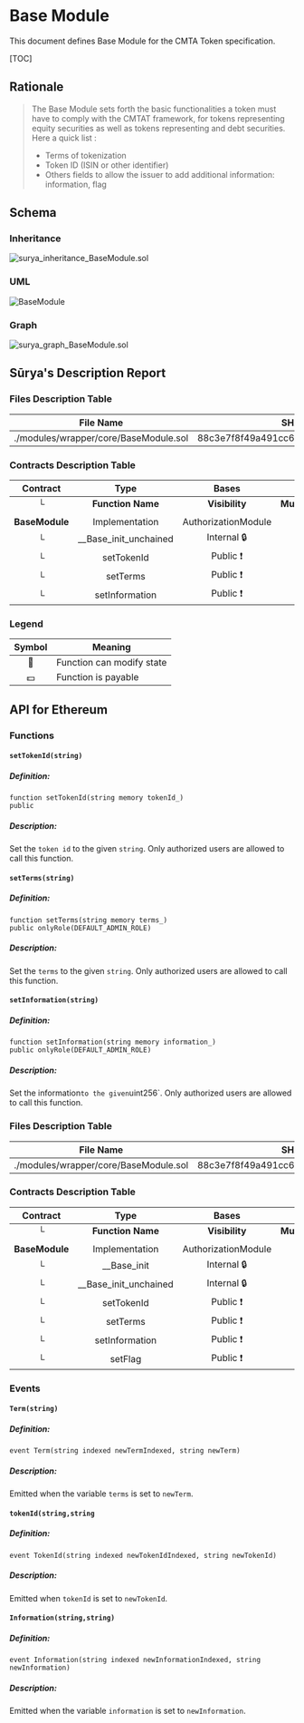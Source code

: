 # Base Module

This document defines Base Module for the CMTA Token specification.

[TOC]

## Rationale

> The Base Module sets forth the basic functionalities a token must have to comply with the CMTAT framework, for tokens representing equity securities as well as tokens representing and debt securities. Here a quick list :
>
> - Terms of tokenization
> - Token ID (ISIN or other identifier) 
> - Others fields to allow the issuer to add additional information: information, flag

## Schema

### Inheritance

![surya_inheritance_BaseModule.sol](../../../schema/surya_inheritance/surya_inheritance_BaseModule.sol.png)

### UML

![BaseModule](../../../schema/sol2uml/BaseModule.svg)

### Graph

![surya_graph_BaseModule.sol](../../../schema/surya_graph/surya_graph_BaseModule.sol.png)

## Sūrya's Description Report

### Files Description Table


| File Name                             | SHA-1 Hash                               |
| ------------------------------------- | ---------------------------------------- |
| ./modules/wrapper/core/BaseModule.sol | 88c3e7f8f49a491cc6432472783d33ac3127d536 |


### Contracts Description Table


|    Contract    |         Type          |        Bases        |                |                  |
| :------------: | :-------------------: | :-----------------: | :------------: | :--------------: |
|       └        |   **Function Name**   |   **Visibility**    | **Mutability** |  **Modifiers**   |
|                |                       |                     |                |                  |
| **BaseModule** |    Implementation     | AuthorizationModule |                |                  |
|       └        | __Base_init_unchained |     Internal 🔒      |       🛑        | onlyInitializing |
|       └        |      setTokenId       |      Public ❗️       |       🛑        |     onlyRole     |
|       └        |       setTerms        |      Public ❗️       |       🛑        |     onlyRole     |
|       └        |    setInformation     |      Public ❗️       |       🛑        |     onlyRole     |


### Legend

| Symbol | Meaning                   |
| :----: | ------------------------- |
|   🛑    | Function can modify state |
|   💵    | Function is payable       |



## API for Ethereum

### Functions

#### `setTokenId(string)`

##### Definition:

```solidity
function setTokenId(string memory tokenId_) 
public
```

##### Description:

Set the `token id` to the given `string`.
Only authorized users are allowed to call this function.

#### `setTerms(string)`

##### Definition:

```solidity
function setTerms(string memory terms_) 
public onlyRole(DEFAULT_ADMIN_ROLE)
```

##### Description:

Set the `terms` to the given `string`.
Only authorized users are allowed to call this function.

#### `setInformation(string)`

##### Definition:

```solidity
function setInformation(string memory information_) 
public onlyRole(DEFAULT_ADMIN_ROLE) 
```

##### Description:

Set the information` to the given `uint256`.
Only authorized users are allowed to call this function.

### Files Description Table


| File Name                             | SHA-1 Hash                               |
| ------------------------------------- | ---------------------------------------- |
| ./modules/wrapper/core/BaseModule.sol | 88c3e7f8f49a491cc6432472783d33ac3127d536 |


### Contracts Description Table


|    Contract    |         Type          |        Bases        |                |                  |
| :------------: | :-------------------: | :-----------------: | :------------: | :--------------: |
|       └        |   **Function Name**   |   **Visibility**    | **Mutability** |  **Modifiers**   |
|                |                       |                     |                |                  |
| **BaseModule** |    Implementation     | AuthorizationModule |                |                  |
|       └        |      __Base_init      |     Internal 🔒      |       🛑        | onlyInitializing |
|       └        | __Base_init_unchained |     Internal 🔒      |       🛑        | onlyInitializing |
|       └        |      setTokenId       |      Public ❗️       |       🛑        |     onlyRole     |
|       └        |       setTerms        |      Public ❗️       |       🛑        |     onlyRole     |
|       └        |    setInformation     |      Public ❗️       |       🛑        |     onlyRole     |
|       └        |        setFlag        |      Public ❗️       |       🛑        |     onlyRole     |

### Events

#### `Term(string)`

##### Definition:

```solidity
event Term(string indexed newTermIndexed, string newTerm)
```

##### Description:

Emitted when the variable `terms` is set to `newTerm`.

#### `tokenId(string,string`

##### Definition:

```solidity
event TokenId(string indexed newTokenIdIndexed, string newTokenId)
```

##### Description:

Emitted when `tokenId` is set to `newTokenId`.

#### `Information(string,string)`

##### Definition:

```solidity
event Information(string indexed newInformationIndexed, string newInformation)
```

##### Description:

Emitted when the variable `information` is set to `newInformation`.
